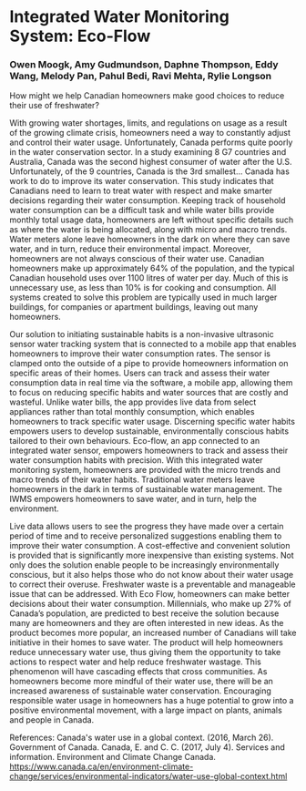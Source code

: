 # Integrated Water Monitoring System: Eco-Flow
### Owen Moogk, Amy Gudmundson, Daphne Thompson, Eddy Wang, Melody Pan, Pahul Bedi, Ravi Mehta, Rylie Longson

How might we help Canadian homeowners make good choices to reduce their use of freshwater?

With growing water shortages, limits, and regulations on usage as a result of the growing climate crisis, homeowners need a way to constantly adjust and control their water usage. Unfortunately, Canada performs quite poorly in the water conservation sector. In a study examining 8 G7 countries and Australia, Canada was the second highest consumer of water after the U.S. Unfortunately, of the 9 countries, Canada is the 3rd smallest… Canada has work to do to improve its water conservation. This study indicates that Canadians need to learn to treat water with respect and make smarter decisions regarding their water consumption. Keeping track of household water consumption can be a difficult task and while water bills provide monthly total usage data, homeowners are left without specific details such as where the water is being allocated, along with micro and macro trends. Water meters alone leave homeowners in the dark on where they can save water, and in turn, reduce their environmental impact. Moreover, homeowners are not always conscious of their water use. Canadian homeowners make up approximately 64% of the population, and the typical Canadian household uses over 1100 litres of water per day. Much of this is unnecessary use, as less than 10% is for cooking and consumption. All systems created to solve this problem are typically used in much larger buildings, for companies or apartment buildings, leaving out many homeowners.

Our solution to initiating sustainable habits is a non-invasive ultrasonic sensor water tracking system that is connected to a mobile app that enables homeowners to improve their water consumption rates. The sensor is clamped onto the outside of a pipe to provide homeowners information on specific areas of their homes. Users can track and assess their water consumption data in real time via the software, a mobile app, allowing them to focus on reducing specific habits and water sources that are costly and wasteful. Unlike water bills, the app provides live data from select appliances rather than total monthly consumption, which enables homeowners to track specific water usage. Discerning specific water habits empowers users to develop sustainable, environmentally conscious habits tailored to their own behaviours. Eco-flow, an app connected to an integrated water sensor, empowers homeowners to track and assess their water consumption habits with precision. With this integrated water monitoring system,  homeowners are provided with the micro trends and macro trends of their water habits. Traditional water meters leave homeowners in the dark in terms of sustainable water management. The IWMS empowers homeowners to save water, and in turn, help the environment.

Live data allows users to see the progress they have made over a certain period of time and to receive personalized suggestions enabling them to improve their water consumption. A cost-effective and convenient solution is provided that is significantly more inexpensive than existing systems. Not only does the solution enable people to be increasingly environmentally conscious, but it also helps those who do not know about their water usage to correct their overuse. Freshwater waste is a preventable and manageable issue that can be addressed. With Eco Flow, homeowners can make better decisions about their water consumption.
Millennials, who make up 27% of Canada’s population, are predicted to best receive the solution because many are homeowners and they are often interested in new ideas. As the product becomes more popular, an increased number of Canadians will take initiative in their homes to save water. The product will help homeowners reduce unnecessary water use, thus giving them the opportunity to take actions to respect water and help reduce freshwater wastage. This phenomenon will have cascading effects that cross communities. As homeowners become more mindful of their water use, there will be an increased awareness of sustainable water conservation.  Encouraging responsible water usage in homeowners has a huge potential to grow into a positive environmental movement, with a large impact on plants, animals and people in Canada.

References:
Canada's water use in a global context. (2016, March 26). Government of Canada.
     Canada, E. and C. C. (2017, July 4). Services and information. Environment and Climate Change Canada. https://www.canada.ca/en/environment-climate-change/services/environmental-indicators/water-use-global-context.html
